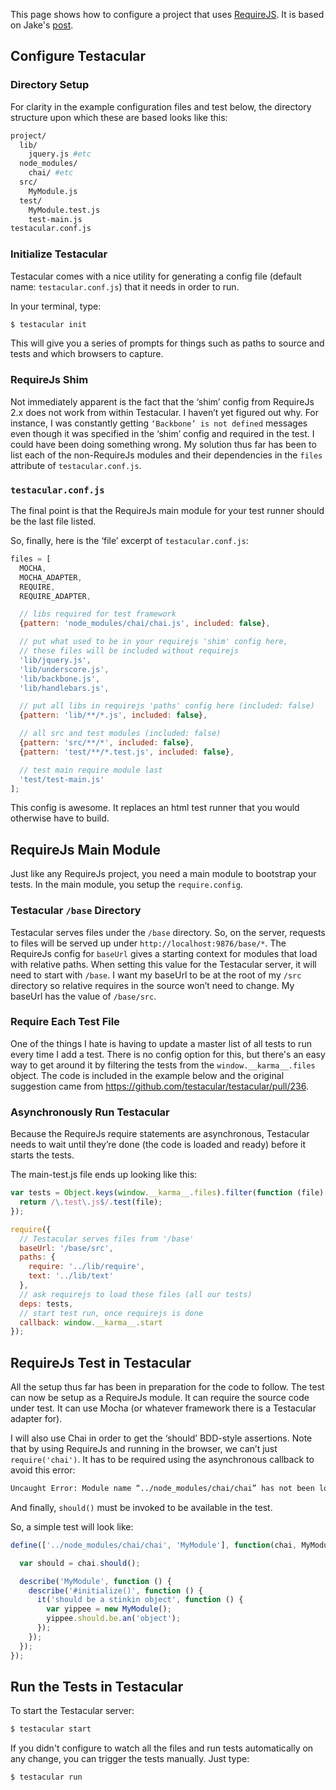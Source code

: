 This page shows how to configure a project that uses [RequireJS]. It is based on Jake's [post].

## Configure Testacular

### Directory Setup

For clarity in the example configuration files and test below, the
directory structure upon which these are based looks like this:
```bash
project/
  lib/
    jquery.js #etc
  node_modules/
    chai/ #etc
  src/
    MyModule.js
  test/
    MyModule.test.js
    test-main.js
testacular.conf.js
```

### Initialize Testacular

Testacular comes with a nice utility for generating a config file
(default name: `testacular.conf.js`) that it needs in order to run.

In your terminal, type:
```bash
$ testacular init
```
This will give you a series of prompts for things such as paths to
source and tests and which browsers to capture.

### RequireJs Shim
Not immediately apparent is the fact that the ‘shim’ config from
RequireJs 2.x does not work from within Testacular. I haven’t yet
figured out why. For instance, I was constantly getting `‘Backbone’ is
not defined` messages even though it was specified in the ‘shim’
config and required in the test. I could have been doing something
wrong. My solution thus far has been to list each of the non-RequireJs
modules and their dependencies in the `files` attribute of
`testacular.conf.js`.

### `testacular.conf.js`
The final point is that the RequireJs main module for your test runner
should be the last file listed.

So, finally, here is the ‘file’ excerpt of `testacular.conf.js`:
```javascript
files = [
  MOCHA,
  MOCHA_ADAPTER,
  REQUIRE,
  REQUIRE_ADAPTER,

  // libs required for test framework
  {pattern: 'node_modules/chai/chai.js', included: false},

  // put what used to be in your requirejs 'shim' config here,
  // these files will be included without requirejs
  'lib/jquery.js',
  'lib/underscore.js',
  'lib/backbone.js',
  'lib/handlebars.js',

  // put all libs in requirejs 'paths' config here (included: false)
  {pattern: 'lib/**/*.js', included: false},

  // all src and test modules (included: false)
  {pattern: 'src/**/*', included: false},
  {pattern: 'test/**/*.test.js', included: false},

  // test main require module last
  'test/test-main.js'
];
```
This config is awesome. It replaces an html test runner that you would otherwise have to build.

## RequireJs Main Module
Just like any RequireJs project, you need a main module to bootstrap
your tests. In the main module, you setup the `require.config`.

### Testacular `/base` Directory
Testacular serves files under the `/base` directory. So, on the
server, requests to files will be served up under
`http://localhost:9876/base/*`. The RequireJs config for `baseUrl`
gives a starting context for modules that load with relative paths.
When setting this value for the Testacular server, it will need to
start with `/base`. I want my baseUrl to be at the root of my `/src`
directory so relative requires in the source won’t need to change. My
baseUrl has the value of `/base/src`.

### Require Each Test File
One of the things I hate is having to update a master list of all
tests to run every time I add a test. There is no config option for
this, but there's an easy way to get around it by filtering the tests
from the `window.__karma__.files` object.
The code is included in the example below and the original suggestion
came from <https://github.com/testacular/testacular/pull/236>.

### Asynchronously Run Testacular
Because the RequireJs require statements are asynchronous, Testacular
needs to wait until they’re done (the code is loaded and ready) before
it starts the tests.

The main-test.js file ends up looking like this:
```javascript
var tests = Object.keys(window.__karma__.files).filter(function (file) {
  return /\.test\.js$/.test(file);
});

require({
  // Testacular serves files from '/base'
  baseUrl: '/base/src',
  paths: {
    require: '../lib/require',
    text: '../lib/text'
  },
  // ask requirejs to load these files (all our tests)
  deps: tests,
  // start test run, once requirejs is done
  callback: window.__karma__.start
});
```

## RequireJs Test in Testacular
All the setup thus far has been in preparation for the code to follow.
The test can now be setup as a RequireJs module. It can require the
source code under test. It can use Mocha (or whatever framework there
is a Testacular adapter for).

I will also use Chai in order to get the ‘should’ BDD-style
assertions. Note that by using RequireJs and running in the browser,
we can’t just `require('chai')`. It has to be required using the
asynchronous callback to avoid this error:
```bash
Uncaught Error: Module name “../node_modules/chai/chai” has not been loaded yet for context: _. Use require([])
```
And finally, `should()` must be invoked to be available in the test.

So, a simple test will look like:
```javascript
define(['../node_modules/chai/chai', 'MyModule'], function(chai, MyModule) {

  var should = chai.should();

  describe('MyModule', function () {
    describe('#initialize()', function () {
      it('should be a stinkin object', function () {
        var yippee = new MyModule();
        yippee.should.be.an('object');
      });
    });
  });
});
```

## Run the Tests in Testacular
To start the Testacular server:
```bash
$ testacular start
```

If you didn't configure to watch all the files and run tests automatically on any change, you can trigger the tests manually. Just type:
```bash
$ testacular run
```



[RequireJS]: http://requirejs.org/
[post]: http://jaketrent.com/post/test-requirejs-karma/
